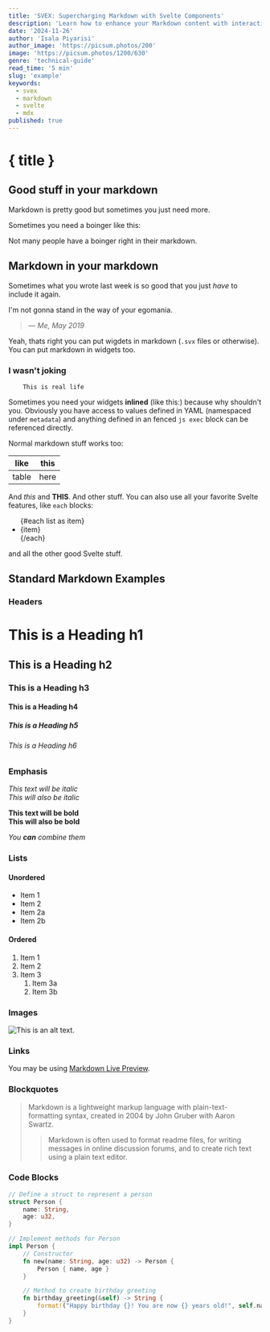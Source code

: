 ```yaml
---
title: 'SVEX: Supercharging Markdown with Svelte Components'
description: 'Learn how to enhance your Markdown content with interactive Svelte components using SVEX - a powerful combination of Svelte and MDX.'
date: '2024-11-26'
author: 'Isala Piyarisi'
author_image: 'https://picsum.photos/200'
image: 'https://picsum.photos/1200/630'
genre: 'technical-guide'
read_time: '5 min'
slug: 'example'
keywords:
  - svex
  - markdown
  - svelte
  - mdx
published: true
---
```


<script>
	import Boinger from './Boinger.svelte';
	import Section from './Section.svx';
	import Count from './Count.svelte';
  import Seriously from './Seriously.svelte';

	let number = 45;
  let list = [1, 2, 3, 4, 'boo'];
  let color = 'cadetblue';
  let count = 25;
</script>

# { title }

## Good stuff in your markdown

Markdown is pretty good but sometimes you just need more.

Sometimes you need a boinger like this:

<Boinger color="{ color }"/>

Not many people have a boinger right in their markdown.

## Markdown in your markdown

Sometimes what you wrote last week is so good that you just _have_ to include it again.

I'm not gonna stand in the way of your egomania.

> <Section />
> <Count />
>
> — _Me, May 2019_

Yeah, thats right you can put wigdets in markdown (`.svx` files or otherwise). You can put markdown in widgets too.

<Seriously>

### I wasn't joking

```
	This is real life
```

</Seriously>

Sometimes you need your widgets **inlined** (like this:<Count count="{number}"/>) because why shouldn't you.
Obviously you have access to values defined in YAML (namespaced under `metadata`) and anything defined in an fenced `js exec` block can be referenced directly.

Normal markdown stuff works too:

| like  | this |
| ----- | ---- |
| table | here |

And _this_ and **THIS**. And other stuff. You can also use all your favorite Svelte features, like `each` blocks:

<ul>
{#each list as item}
  <li>{item}</li>
{/each}
</ul>

and all the other good Svelte stuff.

## Standard Markdown Examples

### Headers

# This is a Heading h1

## This is a Heading h2

### This is a Heading h3

#### This is a Heading h4

##### This is a Heading h5

###### This is a Heading h6

### Emphasis

_This text will be italic_  
_This will also be italic_

**This text will be bold**  
**This will also be bold**

_You **can** combine them_

### Lists

#### Unordered

- Item 1
- Item 2
- Item 2a
- Item 2b

#### Ordered

1. Item 1
2. Item 2
3. Item 3
   1. Item 3a
   2. Item 3b

### Images

![This is an alt text.](https://markdownlivepreview.com/image/sample.webp 'This is a sample image.')

### Links

You may be using [Markdown Live Preview](https://markdownlivepreview.com/).

### Blockquotes

> Markdown is a lightweight markup language with plain-text-formatting syntax, created in 2004 by John Gruber with Aaron Swartz.
>
> > Markdown is often used to format readme files, for writing messages in online discussion forums, and to create rich text using a plain text editor.

### Code Blocks

```rust
// Define a struct to represent a person
struct Person {
    name: String,
    age: u32,
}

// Implement methods for Person
impl Person {
    // Constructor
    fn new(name: String, age: u32) -> Person {
        Person { name, age }
    }

    // Method to create birthday greeting
    fn birthday_greeting(&self) -> String {
        format!("Happy birthday {}! You are now {} years old!", self.name, self.age + 1)
    }
}
```
